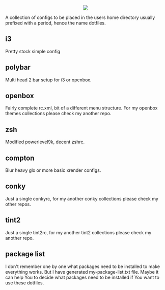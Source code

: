 <p align="center">
<a name="top" href="https://github.com/addy-dclxvi/Ultimate-Dotfiles/"><img src="https://raw.githubusercontent.com/addy-dclxvi/Ultimate-Dotfiles/master/logo.png"></a>
</p>
A collection of configs to be placed in the users home directory usually prefixed with a period, hence the name dotfiles.

## i3
Pretty stock simple config
  
## polybar
Multi head 2 bar setup for i3 or openbox.
  
## openbox
Fairly complete rc.xml, bit of a different menu structure. For my openbox themes collections please check my another repo.
  
## zsh
Modified powerlevel9k, decent zshrc.
  
## compton
Blur heavy glx or more basic xrender configs.

## conky
Just a single conkyrc, for my another conky collections please check my other repos.

## tint2
Just a single tint2rc, for my another tint2 collections please check my another repo.

## package list
I don't remember one by one what packages need to be installed to make everything works. But I have generated my-package-list.txt file. Maybe it can help You to decide what packages need to be installed if You want to use these dotfiles.
